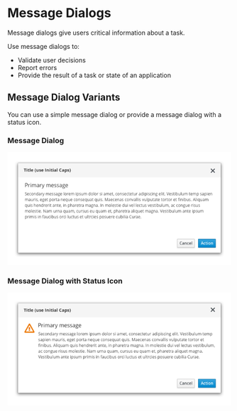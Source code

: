 # Message Dialogs

Message dialogs give users critical information about a task.

Use message dialogs to:
- Validate user decisions
- Report errors
- Provide the result of a task or state of an application

## Message Dialog Variants
You can use a simple message dialog or provide a message dialog with a status icon.

### Message Dialog
![Message Dialog Without Icon](img/msg-dialog-withouticon.png)

### Message Dialog with Status Icon
![Message Dialog With Icon](img/msg-dialog-withicon.png)
